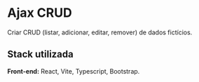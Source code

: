 # Ajax CRUD

Criar CRUD (listar, adicionar, editar, remover) de dados fictícios.


## Stack utilizada

**Front-end:** React, Vite, Typescript, Bootstrap.
